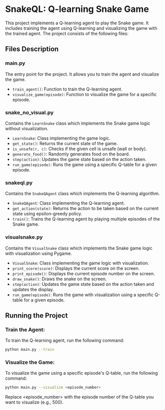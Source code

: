 # SnakeQL: Q-learning Snake Game

This project implements a Q-learning agent to play the Snake game. It includes training the agent using Q-learning and visualizing the game with the trained agent. The project consists of the following files:

## Files Description

### main.py

The entry point for the project. It allows you to train the agent and visualize the game.

- `train_agent()`: Function to train the Q-learning agent.
- `visualize_game(episode)`: Function to visualize the game for a specific episode.

### snake_no_visual.py

Contains the `LearnSnake` class which implements the Snake game logic without visualization.

- `LearnSnake`: Class implementing the game logic.
- `get_state()`: Returns the current state of the game.
- `is_unsafe(r, c)`: Checks if the given cell is unsafe (wall or body).
- `generate_food()`: Randomly generates food on the board.
- `step(action)`: Updates the game state based on the action taken.
- `run_game(episode)`: Runs the game using a specific Q-table for a given episode.

### snakeql.py

Contains the `SnakeQAgent` class which implements the Q-learning algorithm.

- `SnakeQAgent`: Class implementing the Q-learning agent.
- `get_action(state)`: Returns the action to be taken based on the current state using epsilon-greedy policy.
- `train()`: Trains the Q-learning agent by playing multiple episodes of the Snake game.

### visualsnake.py

Contains the `VisualSnake` class which implements the Snake game logic with visualization using Pygame.

- `VisualSnake`: Class implementing the game logic with visualization.
- `print_score(score)`: Displays the current score on the screen.
- `print_episode()`: Displays the current episode number on the screen.
- `draw_snake()`: Draws the snake on the screen.
- `step(action)`: Updates the game state based on the action taken and updates the display.
- `run_game(episode)`: Runs the game with visualization using a specific Q-table for a given episode.

## Running the Project

### Train the Agent:

To train the Q-learning agent, run the following command:

```bash
python main.py --train
```

### Visualize the Game:

To visualize the game using a specific episode's Q-table, run the following command:

```bash
python main.py --visualize <episode_number>
```
Replace <episode_number> with the episode number of the Q-table you want to visualize (e.g., 500).
